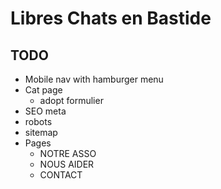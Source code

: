 # Libres Chats en Bastide

## TODO

- Mobile nav with hamburger menu
- Cat page
  - adopt formulier
- SEO meta
- robots
- sitemap
- Pages
  - NOTRE ASSO​​​​‌
  - NOUS AIDER​​​​‌
  - CONTACT
